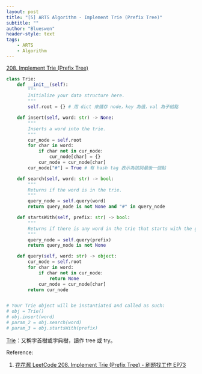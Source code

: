 ```yaml
---
layout: post
title: "[5] ARTS Algorithm - Implement Trie (Prefix Tree)"
subtitle: ""
author: "Blueswen"
header-style: text
tags:
    - ARTS
    - Algorithm
---
```


[208. Implement Trie (Prefix Tree)](https://leetcode.com/problems/implement-trie-prefix-tree/)

```python
class Trie:
    def __init__(self):
        """
        Initialize your data structure here.
        """
        self.root = {} # 用 dict 來儲存 node，key 為值，val 為子結點

    def insert(self, word: str) -> None:
        """
        Inserts a word into the trie.
        """
        cur_node = self.root
        for char in word:
            if char not in cur_node:
                cur_node[char] = {}
            cur_node = cur_node[char]
        cur_node["#"] = True # 有 hash tag 表示為該詞最後一個點

    def search(self, word: str) -> bool:
        """
        Returns if the word is in the trie.
        """
        query_node = self.query(word)
        return query_node is not None and "#" in query_node

    def startsWith(self, prefix: str) -> bool:
        """
        Returns if there is any word in the trie that starts with the given prefix.
        """
        query_node = self.query(prefix)
        return query_node is not None

    def query(self, word: str) -> object:
        cur_node = self.root
        for char in word:
            if char not in cur_node:
                return None
            cur_node = cur_node[char]
        return cur_node


# Your Trie object will be instantiated and called as such:
# obj = Trie()
# obj.insert(word)
# param_2 = obj.search(word)
# param_3 = obj.startsWith(prefix)

```

[Trie](https://zh.wikipedia.org/wiki/Trie)：又稱字首樹或字典樹，讀作 tree 或 try。

Reference:

1. [花花酱 LeetCode 208. Implement Trie (Prefix Tree) - 刷题找工作 EP73](https://www.youtube.com/watch?v=f48wGD-MuQw)
